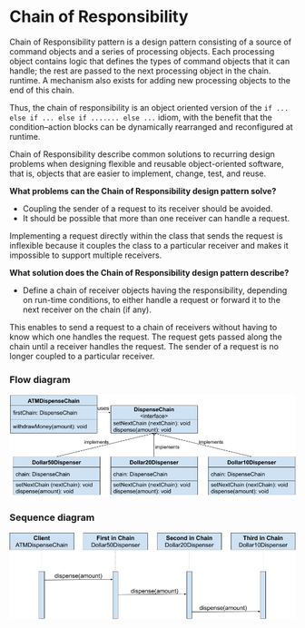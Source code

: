 # Chain of Responsibility

Chain of Responsibility pattern is a design pattern consisting of a source of command objects and a series of processing objects. Each processing object contains logic that defines the types of command objects that it can handle; the rest are passed to the next processing object in the chain.
 runtime. A mechanism also exists for adding new processing objects to the end of this chain. 
 
Thus, the chain of responsibility is an object oriented version of the `if ... else if ... else if ....... else ...` idiom, with the benefit that the condition–action blocks can be dynamically rearranged and reconfigured at runtime.
 
Chain of Responsibility describe common solutions to recurring design problems when designing flexible and reusable object-oriented software, that is, objects that are easier to implement, change, test, and reuse.

**What problems can the Chain of Responsibility design pattern solve?**
* Coupling the sender of a request to its receiver should be avoided.
* It should be possible that more than one receiver can handle a request.

Implementing a request directly within the class that sends the request is inflexible because it couples the class to a particular receiver and makes it impossible to support multiple receivers.

**What solution does the Chain of Responsibility design pattern describe?**
* Define a chain of receiver objects having the responsibility, depending on run-time conditions, to either handle a request or forward it to the next receiver on the chain (if any).

This enables to send a request to a chain of receivers without having to know which one handles the request. The request gets passed along the chain until a receiver handles the request. The sender of a request is no longer coupled to a particular receiver.

### Flow diagram
![Flow diagram](FlowDiagram.png)

### Sequence diagram
![Sequence diagram](SequenceDiagram.png)
